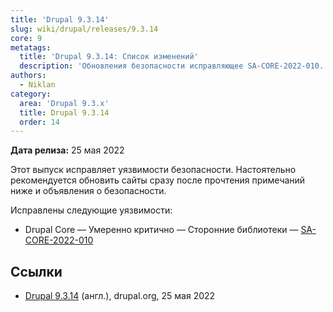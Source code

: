 ```yaml
---
title: 'Drupal 9.3.14'
slug: wiki/drupal/releases/9.3.14
core: 9
metatags:
  title: 'Drupal 9.3.14: Список изменений'
  description: 'Обновления безопасности исправляющее SA-CORE-2022-010.' 
authors:
  - Niklan
category:
  area: 'Drupal 9.3.x'
  title: Drupal 9.3.14
  order: 14
---
```


**Дата релиза:** 25 мая 2022

Этот выпуск исправляет уязвимости безопасности. Настоятельно рекомендуется обновить сайты сразу после прочтения примечаний ниже и объявления о безопасности.

Исправлены следующие уязвимости:

- Drupal Core — Умеренно критично — Сторонние библиотеки — [SA-CORE-2022-010](../../../../security/sa-core/2022-010/index.md)

## Ссылки

- [Drupal 9.3.14](https://www.drupal.org/project/drupal/releases/9.3.14) (англ.), drupal.org, 25 мая 2022
